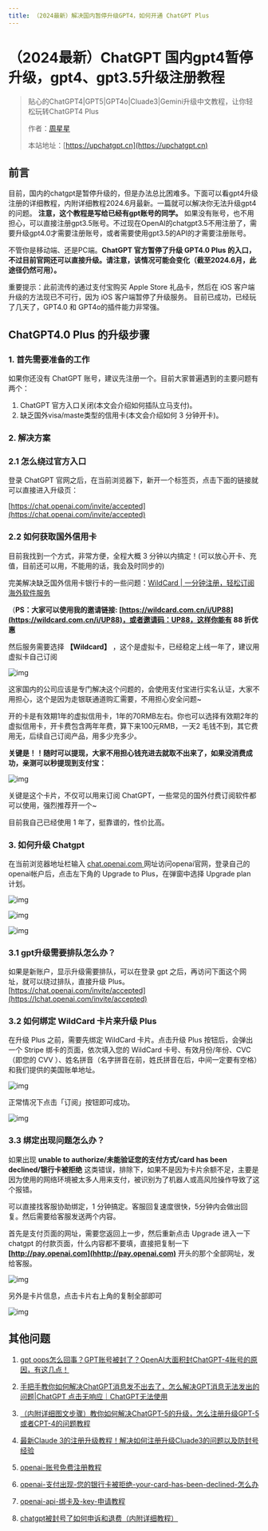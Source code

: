 ```yaml
---
title: （2024最新）解决国内暂停升级GPT4，如何开通 ChatGPT Plus
---
```


# （2024最新）ChatGPT 国内gpt4暂停升级，gpt4、gpt3.5升级注册教程

> 贴心的ChatGPT4|GPT5|GPT4o|Cluade3|Gemini升级中文教程，让你轻松玩转ChatGPT4 Plus
>
> 作者：[周星星](https://github.com/jobinben)
>
> 本站地址：[https://upchatgpt.cn](https://upchatgpt.cn)


## 前言
目前，国内的chatgpt是暂停升级的，但是办法总比困难多。下面可以看gpt4升级注册的详细教程，内附详细教程2024.6月最新。一篇就可以解决你无法升级gpt4的问题。
**注意，这个教程是写给已经有gpt账号的同学。** 如果没有账号，也不用担心，可以直接注册gpt3.5账号。不过现在OpenAI的chatgpt3.5不用注册了，需要升级gpt4.0才需要注册账号，或者需要使用gpt3.5的API的才需要注册账号。

不管你是移动端、还是PC端。**ChatGPT 官方暂停了升级 GPT4.0 Plus 的入口，不过目前官网还可以直接升级。请注意，该情况可能会变化（截至2024.6月，此途径仍然可用）。**

重要提示：此前流传的通过支付宝购买 Apple Store 礼品卡，然后在 iOS 客户端升级的方法现已不可行，因为 iOS 客户端暂停了升级服务。
目前已成功，已经玩了几天了，GPT4.0 和 GPT4o的插件能力非常强。

## ChatGPT4.0 Plus 的升级步骤

### 1. 首先需要准备的工作

如果你还没有 ChatGPT 账号，建议先注册一个。目前大家普遍遇到的主要问题有两个：

1. ChatGPT 官方入口关闭(本文会介绍如何插队立马支付)。
2. 缺乏国外visa/maste类型的信用卡(本文会介绍如何 3 分钟开卡)。

### 2. 解决方案

### 2.1 怎么绕过官方入口

登录 ChatGPT 官网之后，在当前浏览器下，新开一个标签页，点击下面的链接就可以直接进入升级页：

[https://chat.openai.com/invite/accepted](https://chat.openai.com/invite/accepted)

### 2.2 如何获取国外信用卡

目前我找到一个方式，非常方便，全程大概 3 分钟以内搞定！(可以放心开卡、充值，目前还可以用，不能用的话，我会及时同步的)

完美解决缺乏国外信用卡银行卡的一些问题：[WildCard | 一分钟注册，轻松订阅海外软件服务](https://wildcard.com.cn/i/UP88)

（**PS：大家可以使用我的邀请链接: [https://wildcard.com.cn/i/UP88](https://wildcard.com.cn/i/UP88)，或者邀请码：UP88，这样你能有 88 折优惠**

然后服务需要选择 **【Wildcard】** ，这个是虚拟卡，已经稳定上线一年了，建议用虚拟卡自己订阅

![img](https://pic3.zhimg.com/80/v2-0d13c0be580346ffd628e5ac0da60246_720w.webp)


这家国内的公司应该是专门解决这个问题的，会使用支付宝进行实名认证，大家不用担心，这个是因为走银联通道购汇需要，不用担心安全问题~

开的卡是有效期1年的虚拟信用卡，1年的70RMB左右。你也可以选择有效期2年的虚拟信用卡，开卡费包含两年年费，算下来100元RMB，一天2 毛钱不到，其它费用无，后续自己订阅产品，用多少充多少。

**关键是！！随时可以提现，大家不用担心钱充进去就取不出来了，如果没消费成功，亲测可以秒提现到支付宝：**

![img](https://pic3.zhimg.com/80/v2-ea5ba1e710679a4b029d7f1d530d64de_720w.webp)

关键是这个卡片，不仅可以用来订阅 ChatGPT，一些常见的国外付费订阅软件都可以使用，强烈推荐开一个~

目前我自己已经使用 1 年了，挺靠谱的，性价比高。

### 3. 如何升级 Chatgpt

在当前浏览器地址栏输入 [chat.openai.com ](https://chat.openai.com/)网址访问openai官网，登录自己的openai帐户后，点击左下角的 Upgrade to Plus，在弹窗中选择 Upgrade plan 计划。

![img](https://pic2.zhimg.com/80/v2-1a7f92bf85336db6d546e3f7f3e20835_720w.webp)

![img](https://pic4.zhimg.com/80/v2-2ef13652889c5ab499ef1b27c8047f53_720w.webp)

![img](https://pic1.zhimg.com/80/v2-d470de01a1b1569734bf3e72c823a62c_720w.webp)

### 3.1 gpt升级需要排队怎么办？

如果是新账户，显示升级需要排队，可以在登录 gpt 之后，再访问下面这个网址，就可以绕过排队，直接升级 Plus。[https://chat.openai.com/invite/accepted](https://lchat.openai.com/invite/accepted)

### 3.2 如何绑定 WildCard 卡片来升级 Plus

在升级 Plus 之前，需要先绑定 WildCard 卡片。点击升级 Plus 按钮后，会弹出一个 Stripe 绑卡的页面，依次填入您的 WildCard 卡号、有效月份/年份、CVC（即您的 CVV ）、姓名拼音（名字拼音在前，姓氏拼音在后，中间一定要有空格）和我们提供的美国账单地址。

![img](https://pic4.zhimg.com/80/v2-c393a232d7543ddadd72a8c7520af22f_720w.webp)

正常情况下点击「订阅」按钮即可成功。

![img](https://pic4.zhimg.com/80/v2-37a327ed289e851021fefb4657ae9453_720w.webp)


### 3.3 绑定出现问题怎么办？

如果出现 **unable to authorize/未能验证您的支付方式/card has been declined/银行卡被拒绝** 这类错误，排除下，如果不是因为卡片余额不足，主要是因为使用的网络环境被太多人用来支付，被识别为了机器人或高风险操作导致了这个报错。

可以直接找客服协助绑定，1 分钟搞定。客服回复速度很快，5分钟内会做出回复。然后需要给客服发送两个内容。

首先是支付页面的网址，需要您返回上一步，然后重新点击 Upgrade 进入一下 chatgpt 的付款页面，什么内容都不要填，直接把复制一下 **[http://pay.openai.com](hhttp://pay.openai.com)** 开头的那个全部网址，发给客服。

![img](https://pic3.zhimg.com/80/v2-2c8fa232bab100af445f283beba7d776_720w.webp)

另外是卡片信息，点击卡片右上角的复制全部即可

![img](https://pic3.zhimg.com/80/v2-1014416459a6ff3dc2aa38b878f9a2c2_720w.webp)


## 其他问题

1. [gpt oops怎么回事？GPT账号被封了？OpenAI大面积封ChatGPT-4账号的原因，有这几点！](https://openssora.com/chatgpt-upgrade-plus-gpt/)

2. [手把手教你如何解决ChatGPT消息发不出去了，怎么解决GPT消息无法发出的问题|ChatGPT 点击无响应｜ChatGPT无法使用](https://openssora.com/how-ChatGPT-消息发不出去了/)

3. [（内附详细图文步骤）教你如何解决ChatGPT-5的升级，怎么注册升级GPT-5或者CPT-4的问题教程](https://openssora.com/how-register-gpt5-如何注册升级chatgpt5/)
4. [最新Claude 3的注册升级教程！解决如何注册升级Cluade3的问题以及防封号经验](https://openssora.com/how-register-claude3-如何注册升级Cluade3/)
5. [openai-账号免费注册教程](https://openssora.com/openai-账号免费注册教程/)
6. [openai-支付出现-您的银行卡被拒绝-your-card-has-been-declined-怎么办](https://openssora.com/openai-支付出现-您的银行卡被拒绝-your-card-has-been-declined-怎么办/)
7. [openai-api-绑卡及-key-申请教程](https://openssora.com/openai-api-绑卡及-key-申请教程/)
8. [chatgpt被封号了如何申诉和退费（内附详细教程）](https://openssora.com/how-chatgpt-banned-refund-appeal/)